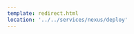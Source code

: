 ```yaml
---
template: redirect.html
location: '../../services/nexus/deploy'
---
```


<!-- Comment (Required for the page to build) -->